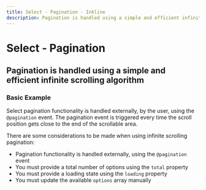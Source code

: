 ```yaml
---
title: Select - Pagination - Inkline
description: Pagination is handled using a simple and efficient infinite scrolling algorithm. The select component is used for selecting a value from a large list of options, with autocomplete support. 
---
```


# Select - Pagination
## Pagination is handled using a simple and efficient infinite scrolling algorithm

### Basic Example
Select pagination functionality is handled externally, by the user, using the `@pagination` event. The pagination event is triggered every time the scroll position gets close to the end of the scrollable area.

There are some considerations to be made when using infinite scrolling pagination:
- Pagination functionality is handled externally, using the `@pagination` event
- You must provide a total number of options using the `total` property
- You must provide a loading state using the `loading` property
- You must update the available `options` array manually

<example :component="ISelectPaginationExample" :html="ISelectPaginationExampleHTML" :js="ISelectPaginationExampleJS"></example>





